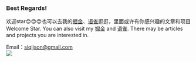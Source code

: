 ### Best Regards!
欢迎star😊😊😊也可以去我的[掘金](https://juejin.cn/user/2154698523020205)、[语雀](https://www.yuque.com/istao)逛逛，里面或许有你感兴趣的文章和项目  
Welcome Star. You can also visit my [掘金](https://juejin.cn/user/2154698523020205) and [语雀](https://www.yuque.com/istao). There may be articles and projects you are interested in.  

Email：siqijson@gmail.com  
<img src="https://github-readme-stats.vercel.app/api?username=taosiqi&show_icons=true&icon_color=#3080ED&text_color=#3080ED&bg_color=ffffff&hide_title=true" />
